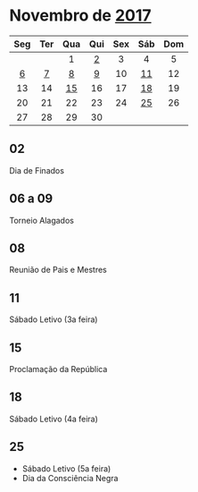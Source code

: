 # Novembro de [2017](../README.md)

|Seg|Ter|Qua|Qui|Sex|Sáb|Dom|
|:---:|:---:|:---:|:---:|:---:|:---:|:---:|
|||1|[2](#2)|3|4|5|
|[6](#6-a-9)|[7](#6-a-9)|[8](#6-a-9)|[9](#6-a-9)|10|[11](#11)|12|
|13|14|[15](#15)|16|17|[18](#18)|19|
|20|21|22|23|24|[25](#25)|26|
|27|28|29|30||||

## 02
Dia de Finados

## 06 a 09
Torneio Alagados

## 08
Reunião de Pais e Mestres

## 11
Sábado Letivo (3a feira)

## 15
Proclamação da República

## 18
Sábado Letivo (4a feira)

## 25
* Sábado Letivo (5a feira)
* Dia da Consciência Negra

